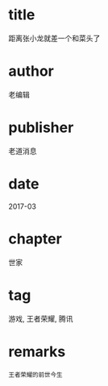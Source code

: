 # title
距离张小龙就差一个和菜头了

# author
老编辑

# publisher
老道消息

# date
2017-03

# chapter
世家

# tag
游戏, 王者荣耀, 腾讯

# remarks
`王者荣耀的前世今生`
